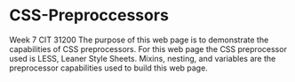 # CSS-Preproccessors
Week 7 CIT 31200
The purpose of this web page is to demonstrate the capabilities of CSS preprocessors.
For this web page the CSS preprocessor used is LESS, Leaner Style Sheets.
Mixins, nesting, and variables are the preprocessor capabilities used to build this web page.
